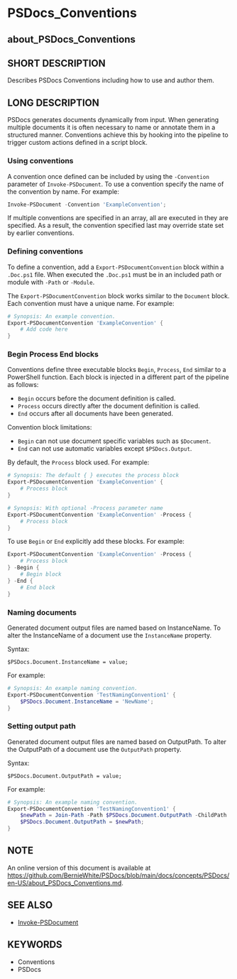 # PSDocs_Conventions

## about_PSDocs_Conventions

## SHORT DESCRIPTION

Describes PSDocs Conventions including how to use and author them.

## LONG DESCRIPTION

PSDocs generates documents dynamically from input.
When generating multiple documents it is often necessary to name or annotate them in a structured manner.
Conventions achieve this by hooking into the pipeline to trigger custom actions defined in a script block.

### Using conventions

A convention once defined can be included by using the `-Convention` parameter of `Invoke-PSDocument`.
To use a convention specify the name of the convention by name.
For example:

```powershell
Invoke-PSDocument -Convention 'ExampleConvention';
```

If multiple conventions are specified in an array, all are executed in they are specified.
As a result, the convention specified last may override state set by earlier conventions.

### Defining conventions

To define a convention, add a `Export-PSDocumentConvention` block within a `.Doc.ps1` file.
When executed the `.Doc.ps1` must be in an included path or module with `-Path` or `-Module`.

The `Export-PSDocumentConvention` block works similar to the `Document` block.
Each convention must have a unique name.
For example:

```powershell
# Synopsis: An example convention.
Export-PSDocumentConvention 'ExampleConvention' {
    # Add code here
}
```

### Begin Process End blocks

Conventions define three executable blocks `Begin`, `Process`, `End` similar to a PowerShell function.
Each block is injected in a different part of the pipeline as follows:

- `Begin` occurs before the document definition is called.
- `Process` occurs directly after the document definition is called.
- `End` occurs after all documents have been generated.

Convention block limitations:

- `Begin` can not use document specific variables such as `$Document`.
- `End` can not use automatic variables except `$PSDocs.Output`.

By default, the `Process` block used.
For example:

```powershell
# Synopsis: The default { } executes the process block
Export-PSDocumentConvention 'ExampleConvention' {
    # Process block
}

# Synopsis: With optional -Process parameter name
Export-PSDocumentConvention 'ExampleConvention' -Process {
    # Process block
}
```

To use `Begin` or `End` explicitly add these blocks.
For example:

```powershell
Export-PSDocumentConvention 'ExampleConvention' -Process {
    # Process block
} -Begin {
    # Begin block
} -End {
    # End block
}
```

### Naming documents

Generated document output files are named based on InstanceName.
To alter the InstanceName of a document use the `InstanceName` property.

Syntax:

```text
$PSDocs.Document.InstanceName = value;
```

For example:

```powershell
# Synopsis: An example naming convention.
Export-PSDocumentConvention 'TestNamingConvention1' {
    $PSDocs.Document.InstanceName = 'NewName';
}
```

### Setting output path

Generated document output files are named based on OutputPath.
To alter the OutputPath of a document use the `OutputPath` property.

Syntax:

```text
$PSDocs.Document.OutputPath = value;
```

For example:

```powershell
# Synopsis: An example naming convention.
Export-PSDocumentConvention 'TestNamingConvention1' {
    $newPath = Join-Path -Path $PSDocs.Document.OutputPath -ChildPath 'new';
    $PSDocs.Document.OutputPath = $newPath;
}
```

## NOTE

An online version of this document is available at https://github.com/BernieWhite/PSDocs/blob/main/docs/concepts/PSDocs/en-US/about_PSDocs_Conventions.md.

## SEE ALSO

- [Invoke-PSDocument](https://github.com/BernieWhite/PSDocs/blob/main/docs/commands/PSDocs/en-US/Invoke-PSDocument.md)

## KEYWORDS

- Conventions
- PSDocs
